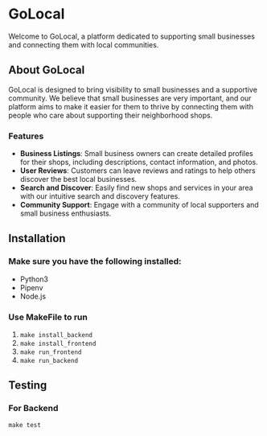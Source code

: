 # GoLocal
Welcome to GoLocal, a platform dedicated to supporting small businesses and connecting them with local communities.

## About GoLocal
GoLocal is designed to bring visibility to small businesses and a supportive community. We believe that small businesses are very important, and our platform aims to make it easier for them to thrive by connecting them with people who care about supporting their neighborhood shops. 

### Features
- **Business Listings**: Small business owners can create detailed profiles for their shops, including descriptions, contact information, and photos.
- **User Reviews**: Customers can leave reviews and ratings to help others discover the best local businesses.
- **Search and Discover**: Easily find new shops and services in your area with our intuitive search and discovery features.
- **Community Support**: Engage with a community of local supporters and small business enthusiasts.

## Installation
### Make sure you have the following installed:
- Python3
- Pipenv
- Node.js

### Use MakeFile to run
1. ```make install_backend```
2. ```make install_frontend```
3. ```make run_frontend```
4. ```make run_backend```

## Testing
### For Backend
```make test```
